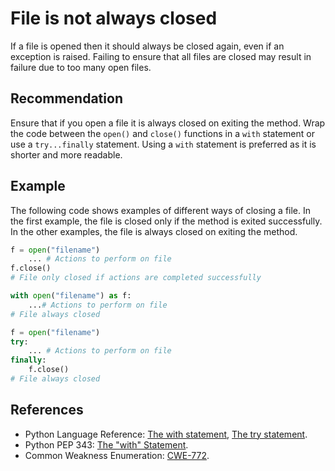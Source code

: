 # File is not always closed
If a file is opened then it should always be closed again, even if an exception is raised. Failing to ensure that all files are closed may result in failure due to too many open files.


## Recommendation
Ensure that if you open a file it is always closed on exiting the method. Wrap the code between the `open()` and `close()` functions in a `with` statement or use a `try...finally` statement. Using a `with` statement is preferred as it is shorter and more readable.


## Example
The following code shows examples of different ways of closing a file. In the first example, the file is closed only if the method is exited successfully. In the other examples, the file is always closed on exiting the method.


```python
f = open("filename")
    ... # Actions to perform on file
f.close()
# File only closed if actions are completed successfully

with open("filename") as f:
    ...# Actions to perform on file
# File always closed

f = open("filename")
try:
    ... # Actions to perform on file
finally:
    f.close()
# File always closed

```

## References
* Python Language Reference: [The with statement](http://docs.python.org/reference/compound_stmts.html#the-with-statement), [The try statement](http://docs.python.org/reference/compound_stmts.html#the-try-statement).
* Python PEP 343: [The "with" Statement](http://www.python.org/dev/peps/pep-0343).
* Common Weakness Enumeration: [CWE-772](https://cwe.mitre.org/data/definitions/772.html).
